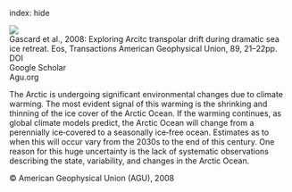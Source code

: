 index: hide

<div class="Citation">
    <div class="Citation-thumb CitationThumb-linked"  data-href="https://doi.org/10.1029/2008eo030001">
      <img src="https://static.claimspace.cloud/climate-study-static/refs/thumbs/10/Gascard_et_al_2008-thumb.png" />
    </div>

  <div class="Citation-body">
    <div class="Citation-text">Gascard et al., 2008: Exploring Arcitc transpolar drift during dramatic sea ice retreat. <span class="Article-journal">Eos, Transactions American Geophysical Union, </span><span class="Article-volume">89, </span>21–22pp.</div>
    <div class="Citation-links">
      <div class="CitationLink" data-href="https://doi.org/10.1029/2008eo030001">
        <div class="CitationLink-icon CitationLink-Doi"></div>
        <div class="CitationLink-text">DOI</div>
      </div>
      <div class="CitationLink" data-href="https://scholar.google.com/scholar?q=10.1029/2008eo030001">
        <div class="CitationLink-icon CitationLink-Scholar"></div>
        <div class="CitationLink-text">Google Scholar</div>
      </div>
      <div class="CitationLink" data-href="http://www.agu.org/pubs/crossref/2008/2008EO030001.shtml">
        <div class="CitationLink-icon CitationLink-Publisher"></div>
        <div class="CitationLink-text">Agu.org</div>
      </div>
    </div>
  </div>
</div>

The Arctic is undergoing significant environmental changes due to climate warming. The most evident signal of this warming is the shrinking and thinning of the ice cover of the Arctic Ocean. If the warming continues, as global climate models predict, the Arctic Ocean will change from a perennially ice‐covered to a seasonally ice‐free ocean. Estimates as to when this will occur vary from the 2030s to the end of this century. One reason for this huge uncertainty is the lack of systematic observations describing the state, variability, and changes in the Arctic Ocean.

<div class="Citation-copy">
&copy; American Geophysical Union (AGU), 2008
</div>